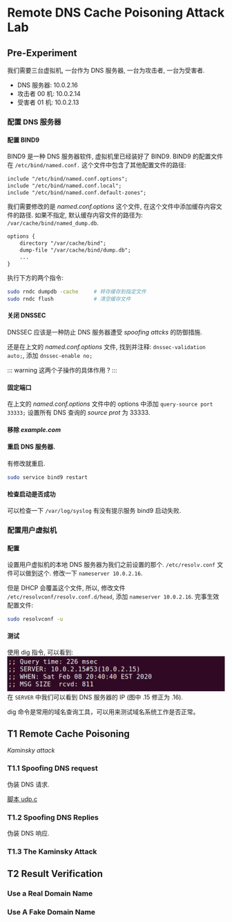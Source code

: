 # Remote DNS Cache Poisoning Attack Lab

## Pre-Experiment

我们需要三台虚拟机, 一台作为 DNS 服务器, 一台为攻击者, 一台为受害者. 

- DNS 服务器: 10.0.2.16
- 攻击者 00 机: 10.0.2.14
- 受害者 01 机: 10.0.2.13

### 配置 DNS 服务器

#### 配置 BIND9 
BIND9 是一种 DNS 服务器软件, 虚拟机里已经装好了 BIND9. BIND9 的配置文件在 `/etc/bind/named.conf.` 这个文件中包含了其他配置文件的路径: 
``` {1}
include "/etc/bind/named.conf.options";
include "/etc/bind/named.conf.local";
include "/etc/bind/named.conf.default-zones";
```
我们需要修改的是 *named.conf.options* 这个文件, 在这个文件中添加缓存内容文件的路径. 如果不指定, 默认缓存内容文件的路径为: `/var/cache/bind/named_dump.db`.

``` {3}
options {
    directory "/var/cache/bind";
    dump-file "/var/cache/bind/dump.db";
    ...
}
```

执行下方的两个指令:
``` sh
sudo rndc dumpdb -cache     # 转存缓存到指定文件
sudo rndc flush             # 清空缓存文件
```

#### 关闭 DNSSEC
DNSSEC 应该是一种防止 DNS 服务器遭受 *spoofing attcks* 的防御措施. 

还是在上文的 *named.conf.options* 文件, 找到并注释: `dnssec-validation auto;`, 
添加 `dnssec-enable no;`

::: warning 这两个子操作的具体作用
?
:::

#### 固定端口

在上文的 *named.conf.options* 文件中的 options 中添加 `query-source port 33333;` 设置所有 DNS 查询的 *source prot* 为 33333. 

#### 移除 *example.com* 

#### 重启 DNS 服务器. 

有修改就重启. 
``` sh
sudo service bind9 restart
```

#### 检查启动是否成功
可以检查一下 `/var/log/syslog` 有没有提示服务 bind9 启动失败. 

### 配置用户虚拟机

#### 配置
设置用户虚拟机的本地 DNS 服务器为我们之前设置的那个. `/etc/resolv.conf` 文件可以做到这个. 修改一下 `nameserver 10.0.2.16`. 

但是 DHCP 会覆盖这个文件, 所以, 修改文件 `/etc/resolvconf/resolv.conf.d/head`, 添加 `nameserver 10.0.2.16`. 完事生效配置文件: 

``` sh
sudo resolvconf -u
```

#### 测试

使用 dig 指令, 可以看到: 
![](/note/img/2020-02-09-09-42-18.png)
在 `SERVER` 中我们可以看到 DNS 服务器的 IP (图中 .15 修正为 .16). 

dig 命令是常用的域名查询工具，可以用来测试域名系统工作是否正常。


## T1 Remote Cache Poisoning

*Kaminsky attack*

### T1.1 Spoofing DNS request

伪装 DNS 请求. 

[脚本 udp.c](https://seedsecuritylabs.org/Labs_16.04/Networking/DNS_Remote/udp.c)


### T1.2 Spoofing DNS Replies
伪装 DNS 响应. 

### T1.3 The Kaminsky Attack

## T2 Result Verification

### Use a Real Domain Name

### Use A Fake Domain Name
